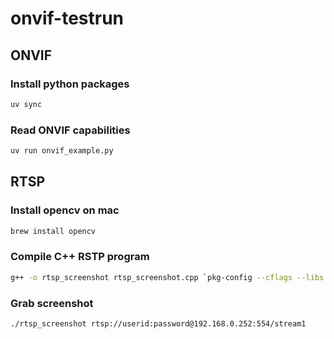 # onvif-testrun

## ONVIF

### Install python packages

```bash
uv sync
```

### Read ONVIF capabilities

```bash
uv run onvif_example.py
```

## RTSP

### Install opencv on mac

```bash
brew install opencv
```

### Compile C++ RSTP program

```bash
g++ -o rtsp_screenshot rtsp_screenshot.cpp `pkg-config --cflags --libs opencv4`
```

### Grab screenshot

```bash
./rtsp_screenshot rtsp://userid:password@192.168.0.252:554/stream1
```
